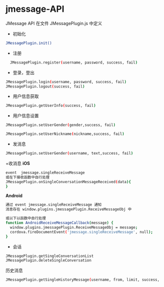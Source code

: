 
# jmessage-API

JMessage API 在文件 JMessagePlugin.js 中定义



+ 初始化
```sh
JMessagePlugin.init()
```

+ 注册

```sh
  JMessagePlugin.register(username, password, success, fail)
```

+ 登录，登出
```sh
JMessagePlugin.login(username, password, success, fail)
JMessagePlugin.logout(success, fail)
```

+ 用户信息获取

```sh
JMessagePlugin.getUserInfo(success, fail)
```

+ 用户信息设置

```sh
JMessagePlugin.setUserGender(gender,success, fail)

JMessagePlugin.setUserNickname(nickname,success, fail)
```


+ 发消息
```sh
JMessagePlugin.setUserGender(username, text,success, fail)
```

+收消息
**iOS**
```sh
event  jmessage.singleReceiveMessage
或在下接收函数中自行处理
JMessagePlugin.onSingleConversationMessageReceived(data){
}
```
**Android**

```sh
通过 event jmessage.singleReceiveMessage 通知
消息存在 window.plugins.jmessagePlugin.ReceiveMessageObj 中

或以下以函数中自行处理
function AndroidReceiveMessageCallback(message) {
  window.plugins.jmessagePlugin.ReceiveMessageObj = message;
  cordova.fireDocumentEvent('jmessage.singleReceiveMessage', null);
}
```

+ 会话
```sh
JMessagePlugin.getSingleConversationList
JMessagePlugin.deleteSingleConversation
```

历史消息

```sh
JMessagePlugin.getSingleHistoryMessage(username, from, limit, success, fail)
```








